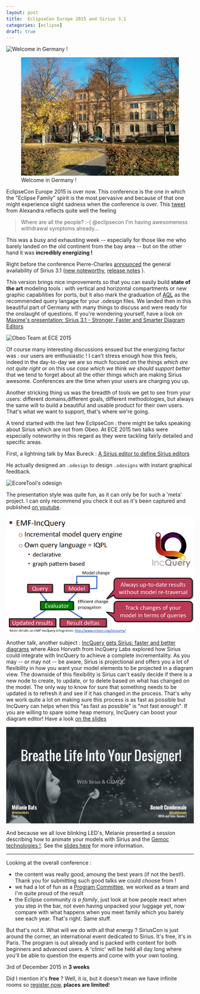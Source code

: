 ```yaml
---
layout: post
title:  EclipseCon Europe 2015 and Sirius 3.1
categories: [eclipse]
draft: true
---
```


![Welcome in Germany !]()

<figure>
    <a href="../images/blog/ludwigsburg.jpg"><img src="../images/blog/ludwigsburg.jpg"></a>    
    <figcaption>Welcome in Germany !</figcaption>
</figure>

EclipseCon Europe 2015 is over now. This conference is the one in which the "Eclipse Family" spirit is the most pervasive and because of that one might experience slight sadness when the conference is over.
This [tweet](https://twitter.com/alex_schl/status/662556186986864640) from Alexandra reflects quite well the feeling

>Where are all the people? :-( @eclipsecon I'm having awesomeness withdrawal symptoms already...

This was a busy and exhausting week -- especially for those like me who barely landed on the old continent from the bay area --  but on the other hand it was **incredibly energizing !**

Right before the conference Pierre-Charles [announced](https://dev.eclipse.org/mhonarc/lists/sirius-dev/msg00132.html) the general availability of Sirius 3.1 ([new noteworthy](https://www.eclipse.org/sirius/whatsnew3-1.html), [release notes](https://www.eclipse.org/sirius/doc/Release_Notes.html) ). 

This version brings nice improvements so that you can easily build **state of the art** modeling tools : with vertical and horizontal compartments or new graphic capabilities for ports, but it also mark the graduation of [AQL](http://cedric.brun.io/eclipse/introducing-aql/) as the recommended query langage for your .odesign files. We landed then in this beautiful part of Germany with many things to discuss and were ready for the onslaught of questions. If you're wondering yourself, have a look on [Maxime's presentation: Sirius 3.1 - Stronger, Faster and Smarter Diagram Editors](http://mporhel.github.io/slides/2015_EclipseConEU_Sirius31_StrongerFasterSmarter/#/)


![Obeo Team at ECE 2015](https://farm1.staticflickr.com/690/22761525601_1864b66937.jpg)

Of course many interesting discussions ensued but the energizing factor was : our users are enthusiastic ! I can't stress enough how this feels, indeed in the day-to-day we are so much focused on the things *which are not quite right* or on this *use case which we think we should support better* that we tend to forget about all the other things which are making Sirius awesome. Conferences are the time when your users are charging you up.

Another stricking thing us was the breadth of tools we get to see from your users: different domains,different goals, different methodologies, but always the same will to build a beautiful and usable product for their own users. That's what we want to support, that's where we're going.

A trend started with the last few EclipseCon : there might be talks speaking about Sirius which are not from Obeo. At ECE 2015 two talks were especially noteworthy in this regard as they were tackling fairly detailed and specific areas.

First, a lightning talk by Max Bureck : [A Sirius editor to define Sirius editors](https://www.eclipsecon.org/europe2015/session/sirius-editor-define-sirius-editors)

He actually designed an `.odesign` to design `.odesigns` with instant graphical feedback.

![EcoreTool's odesign](https://pbs.twimg.com/media/CN9yy2nWwAAlxIQ.png:large)

The presentation style was quite fun, as it can only be for such a 'meta' project. I can only recommend you check it out as it's been captured and published [on youtube](https://www.youtube.com/watch?v=JAoJRfM4uVs&list=PLy7t4z5SYNaR0yp9EQ9txQhO-JgCLJAga&index=32).


![IncQuery gets Sirius!](../images/blog/incquery.png)
 
Another talk, another subject : [IncQuery gets Sirius: faster and better diagrams](https://www.eclipsecon.org/europe2015/session/incquery-gets-sirius-faster-and-better-diagrams) where Akos Horvath from IncQuery Labs explored how Sirius could integrate with IncQuery to achieve a complete incrementality. As you may -- or may not -- be aware, Sirius is projectional and offers you a lot of flexibility in how you want your model elements to be projected in a diagram view. The downside of this flexibility is Sirius can't easily decide if there is a new node to create, to update, or to delete based on what has changed on the model. The only way to know for sure that something needs to be updated is to refresh it and see if it has changed in the process. That's why we work quite a lot on making sure this process is as fast as possible but IncQuery can helps when this "as fast as possible" is "not fast enough". If you are willing to spare some heap memory,  IncQuery can boost your diagram editor! Have a look [on the slides](https://www.eclipsecon.org/europe2015/sites/default/files/slides/iqgetsSirius_eclipsecon_15_ha_final_0.pdf)


![Breathe life into your Designer!](../images/blog/breathlife.png)

And because we all love blinking LED's, Melanie presented a session describing how to animate your models with Sirius and the [Gemoc technologies !](http://gemoc.org/). See the [slides here](http://fr.slideshare.net/melbats/eclipsecon-eu-2015-breathe-life-into-your-designer) for more information.

---------------------------------------

Looking at the overall conference : 
* the content was really good, amoung the best years (if not the best!). Thank you for submitting such good talks we could choose from !
* we had a lot of fun as a [Program Committee](https://www.eclipsecon.org/europe2015/about-pc), we worked as a team and I'm quite proud of the result
* the Eclipse community *is a family*, just look at how people react when you step in the bar, not even having unpacked your luggage yet, now compare with what happens when you meet family which you barely see each year. That's right. Same stuff.

But that's not it. What will we do with all that energy ? SiriusCon is just around the corner, an international event dedicated to Sirius. It's free, it's in Paris. The program is out already and is packed with content for both beginners and advanced users. A 'clinic' will be held all day long where you'll be able to question the experts and come with your own tooling. 

3rd of December 2015 in **3 weeks**

Did I mention it's **free** ? Well, it is, but it doesn't mean we have infinite rooms so [register now](http://www.siriuscon.org/register.php), **places are limited**!


